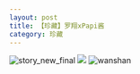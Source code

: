 ```yaml
---
layout: post
title: 【珍藏】罗翔xPapi酱
category: 珍藏
---
```

![story_new_final](http://rjbwi03xh.hd-bkt.clouddn.com/img/story_new_final_0322.png)
![](http://rjbwd52rw.hd-bkt.clouddn.com/img/luo-220721-1.jpg)
![wanshan](http://rjbwi03xh.hd-bkt.clouddn.com/img/wanshan.png)





  




